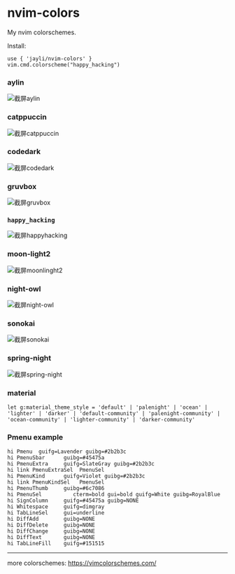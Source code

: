 # nvim-colors

My nvim colorschemes.

Install:

```vim
use { 'jayli/nvim-colors' }
vim.cmd.colorscheme("happy_hacking")
```

### aylin
![截屏aylin](https://github.com/jayli/nvim-colors/assets/188244/12bb2bb6-e405-450b-a813-32de5faea8ba)

### catppuccin
![截屏catppuccin](https://github.com/jayli/nvim-colors/assets/188244/c9bf7775-9154-4ab8-bed5-8e41cb6e7152)

### codedark
![截屏codedark](https://github.com/jayli/nvim-colors/assets/188244/ce6c0093-2be8-4f14-b498-c5af2009b18d)

### gruvbox
![截屏gruvbox](https://github.com/jayli/nvim-colors/assets/188244/cd8bc8bc-c30e-4a95-936c-398f4bd56573)

### `happy_hacking`
![截屏happyhacking](https://github.com/jayli/nvim-colors/assets/188244/8e35e98d-fb52-4149-87c7-dccc5ae082ff)

### moon-light2
![截屏moonlinght2](https://github.com/jayli/nvim-colors/assets/188244/89b2da25-d3da-4951-b16e-2232358b8969)

### night-owl
![截屏night-owl](https://github.com/jayli/nvim-colors/assets/188244/7632c1a4-de93-4779-8144-2cd6c95a83c4)

### sonokai
![截屏sonokai](https://github.com/jayli/nvim-colors/assets/188244/023ee1ed-afa2-4328-b2a2-dfbb1f8b8300)

### spring-night
![截屏spring-night](https://github.com/jayli/nvim-colors/assets/188244/c9fe8574-5198-401f-8ac0-c29fc56066e2)

### material

```
let g:material_theme_style = 'default' | 'palenight' | 'ocean' | 'lighter' | 'darker' | 'default-community' | 'palenight-community' | 'ocean-community' | 'lighter-community' | 'darker-community'
```

### Pmenu example

```
hi Pmenu  guifg=Lavender guibg=#2b2b3c
hi PmenuSbar      guibg=#45475a
hi PmenuExtra     guifg=SlateGray guibg=#2b2b3c
hi link PmenuExtraSel  PmenuSel
hi PmenuKind      guifg=Violet guibg=#2b2b3c
hi link PmenuKindSel   PmenuSel
hi PmenuThumb     guibg=#6c7086
hi PmenuSel          cterm=bold gui=bold guifg=White guibg=RoyalBlue
hi SignColumn     guifg=#45475a guibg=NONE
hi Whitespace     guifg=dimgray
hi TabLineSel     gui=underline
hi DiffAdd        guibg=NONE
hi DiffDelete     guibg=NONE
hi DiffChange     guibg=NONE
hi DiffText       guibg=NONE
hi TabLineFill    guifg=#151515
```
----------------------

more colorschemes: <https://vimcolorschemes.com/>
